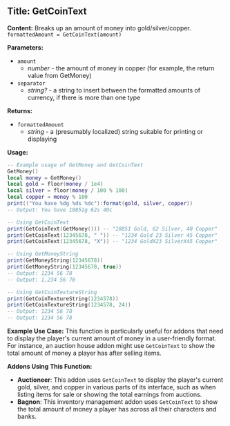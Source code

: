 ## Title: GetCoinText

**Content:**
Breaks up an amount of money into gold/silver/copper.
`formattedAmount = GetCoinText(amount)`

**Parameters:**
- `amount`
  - *number* - the amount of money in copper (for example, the return value from GetMoney)
- `separator`
  - *string?* - a string to insert between the formatted amounts of currency, if there is more than one type

**Returns:**
- `formattedAmount`
  - *string* - a (presumably localized) string suitable for printing or displaying

**Usage:**
```lua
-- Example usage of GetMoney and GetCoinText
GetMoney()
local money = GetMoney()
local gold = floor(money / 1e4)
local silver = floor(money / 100 % 100)
local copper = money % 100
print(("You have %dg %ds %dc"):format(gold, silver, copper))
-- Output: You have 10851g 62s 40c

-- Using GetCoinText
print(GetCoinText(GetMoney())) -- "10851 Gold, 62 Silver, 40 Copper"
print(GetCoinText(12345678, " ")) -- "1234 Gold 23 Silver 45 Copper"
print(GetCoinText(12345678, "X")) -- "1234 GoldX23 SilverX45 Copper"

-- Using GetMoneyString
print(GetMoneyString(12345678))
print(GetMoneyString(12345678, true))
-- Output: 1234 56 78
-- Output: 1,234 56 78

-- Using GetCoinTextureString
print(GetCoinTextureString(1234578))
print(GetCoinTextureString(1234578, 24))
-- Output: 1234 56 78
-- Output: 1234 56 78
```

**Example Use Case:**
This function is particularly useful for addons that need to display the player's current amount of money in a user-friendly format. For instance, an auction house addon might use `GetCoinText` to show the total amount of money a player has after selling items.

**Addons Using This Function:**
- **Auctioneer**: This addon uses `GetCoinText` to display the player's current gold, silver, and copper in various parts of its interface, such as when listing items for sale or showing the total earnings from auctions.
- **Bagnon**: This inventory management addon uses `GetCoinText` to show the total amount of money a player has across all their characters and banks.